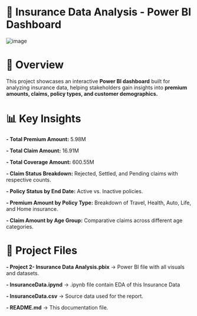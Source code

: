 # 🚀 Insurance Data Analysis - Power BI Dashboard
![image](https://github.com/user-attachments/assets/16f7f9dc-afa2-472e-8e38-9c5a501f1fc1)

# 📌 Overview
This project showcases an interactive **Power BI dashboard** built for analyzing insurance data, helping stakeholders gain insights into **premium amounts, claims, policy types, and customer demographics.**

# 📊 Key Insights
**- Total Premium Amount:** 5.98M

**- Total Claim Amount:** 16.91M

**- Total Coverage Amount:** 600.55M

**- Claim Status Breakdown:** Rejected, Settled, and Pending claims with respective counts.

**- Policy Status by End Date:** Active vs. Inactive policies.

**- Premium Amount by Policy Type:** Breakdown of Travel, Health, Auto, Life, and Home insurance.

**- Claim Amount by Age Group:** Comparative claims across different age categories.

# 📂 Project Files
**- Project 2- Insurance Data Analysis.pbix** → Power BI file with all visuals and datasets.

**- InsuranceData.ipynd** → .ipynb file contain EDA of this Insurance Data

**- InsuranceData.csv** → Source data used for the report.

**- README.md** → This documentation file.
